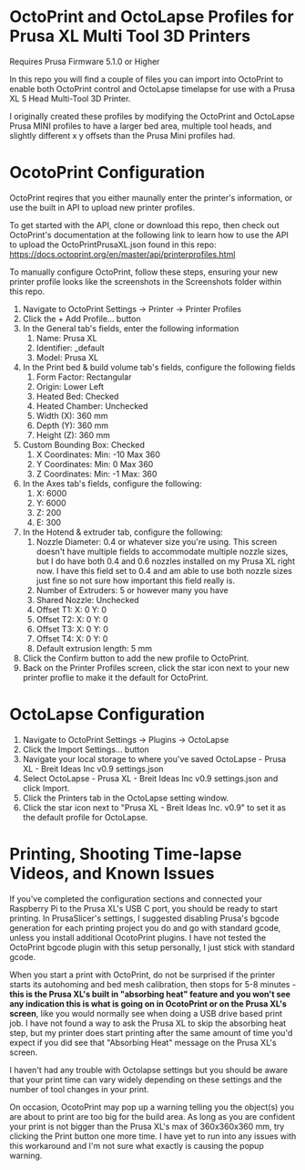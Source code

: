 # OctoPrint and OctoLapse Profiles for Prusa XL Multi Tool 3D Printers
Requires Prusa Firmware 5.1.0 or Higher

In this repo you will find a couple of files you can import into OctoPrint to enable both OctoPrint control and OctoLapse timelapse for use with a Prusa XL 5 Head Multi-Tool 3D Printer.

I originally created these profiles by modifying the OctoPrint and OctoLapse Prusa MINI profiles to have a larger bed area, multiple tool heads, and slightly different x y offsets than the Prusa Mini profiles had.

# OcotoPrint Configuration
OctoPrint reqires that you either maunally enter the printer's information, or use the built in API to upload new printer profiles. 

To get started with the API, clone or download this repo, then check out OctoPrint's documentation at the following link to learn how to use the API to upload the OctoPrintPrusaXL.json found in this repo: https://docs.octoprint.org/en/master/api/printerprofiles.html

To manually configure OctoPrint, follow these steps, ensuring your new printer profile looks like the screenshots in the Screenshots folder within this repo.

1. Navigate to OctoPrint Settings -> Printer -> Printer Profiles
2. Click the + Add Profile... button
3. In the General tab's fields, enter the following information
    1. Name: Prusa XL
    2. Identifier: _default
    3. Model: Prusa XL
4. In the Print bed & build volume tab's fields, configure the following fields
    1. Form Factor: Rectangular
    2. Origin: Lower Left
    3. Heated Bed: Checked
    4. Heated Chamber: Unchecked
    5. Width (X): 360 mm
    6. Depth (Y): 360 mm
    7. Height (Z): 360 mm
5. Custom Bounding Box: Checked
    1. X Coordinates: Min: -10  Max 360
    2. Y Coordinates: Min: 0    Max 360
    3. Z Coordinates: Min: -1   Max: 360
6. In the Axes tab's fields, configure the following:
    1. X: 6000
    2. Y: 6000
    3. Z: 200
    4. E: 300
7. In the Hotend & extruder tab, configure the following:
    1. Nozzle Diameter: 0.4 or whatever size you're using. This screen doesn't have multiple fields to accommodate multiple nozzle sizes, but I do have both 0.4 and 0.6 nozzles installed on my Prusa XL right now. I have this field set to 0.4 and am able to use both nozzle sizes just fine so not sure how important this field really is.
    3. Number of Extruders: 5 or however many you have
    4. Shared Nozzle: Unchecked
    5. Offset T1: X: 0 Y: 0
    6. Offset T2: X: 0 Y: 0
    7. Offset T3: X: 0 Y: 0
    8. Offset T4: X: 0 Y: 0
    9. Default extrusion length: 5 mm
8. Click the Confirm button to add the new profile to OctoPrint.
9. Back on the Printer Profiles screen, click the star icon next to your new printer proflie to make it the default for OctoPrint.


# OctoLapse Configuration
1. Navigate to OctoPrint Settings -> Plugins -> OctoLapse
2. Click the Import Settings... button
3. Navigate your local storage to where you've saved OctoLapse - Prusa XL - Breit Ideas Inc v0.9 settings.json
4. Select OctoLapse - Prusa XL - Breit Ideas Inc v0.9 settings.json and click Import.
5. Click the Printers tab in the OctoLapse setting window.
6. Click the star icon next to "Prusa XL - Breit Ideas Inc. v0.9" to set it as the default profile for OctoLapse.

# Printing, Shooting Time-lapse Videos, and Known Issues
If you've completed the configuration sections and connected your Raspberry Pi to the Prusa XL's USB C port, you should be ready to start printing. In PrusaSlicer's settings, I suggested disabling Prusa's bgcode generation for each printing project you do and go with standard gcode, unless you install additional OcotoPrint plugins. I have not tested the OctoPrint bgcode plugin with this setup personally, I just stick with standard gcode.

When you start a print with OctoPrint, do not be surprised if the printer starts its autohoming and bed mesh calibration, then stops for 5-8 minutes - **this is the Prusa XL's built in "absorbing heat" feature and you won't see any indication this is what is going on in OcotoPrint or on the Prusa XL's screen**, like you would normally see when doing a USB drive based print job. I have not found a way to ask the Prusa XL to skip the absorbing heat step, but my printer does start printing after the same amount of time you'd expect if you did see that "Absorbing Heat" message on the Prusa XL's screen.

I haven't had any trouble with Octolapse settings but you should be aware that your print time can vary widely depending on these settings and the number of tool changes in your print.

On occasion, OcotoPrint may pop up a warning telling you the object(s) you are about to print are too big for the build area. As long as you are confident your print is not bigger than the Prusa XL's max of 360x360x360 mm, try clicking the Print button one more time. I have yet to run into any issues with this workaround and I'm not sure what exactly is causing the popup warning.
